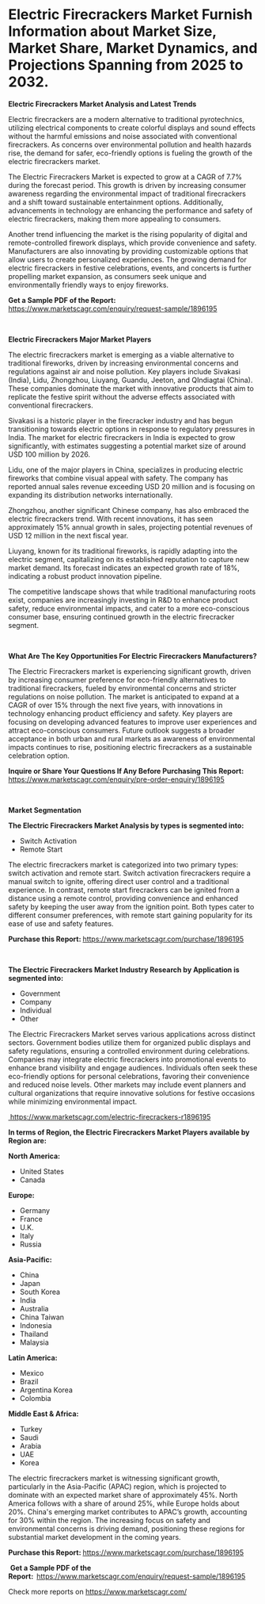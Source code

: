 <p><h1>Electric Firecrackers Market Furnish Information about Market Size, Market Share, Market Dynamics, and Projections Spanning from 2025 to 2032.</h1></p><p><strong>Electric Firecrackers Market Analysis and Latest Trends</strong></p>
<p><p>Electric firecrackers are a modern alternative to traditional pyrotechnics, utilizing electrical components to create colorful displays and sound effects without the harmful emissions and noise associated with conventional firecrackers. As concerns over environmental pollution and health hazards rise, the demand for safer, eco-friendly options is fueling the growth of the electric firecrackers market.</p><p>The Electric Firecrackers Market is expected to grow at a CAGR of 7.7% during the forecast period. This growth is driven by increasing consumer awareness regarding the environmental impact of traditional firecrackers and a shift toward sustainable entertainment options. Additionally, advancements in technology are enhancing the performance and safety of electric firecrackers, making them more appealing to consumers.</p><p>Another trend influencing the market is the rising popularity of digital and remote-controlled firework displays, which provide convenience and safety. Manufacturers are also innovating by providing customizable options that allow users to create personalized experiences. The growing demand for electric firecrackers in festive celebrations, events, and concerts is further propelling market expansion, as consumers seek unique and environmentally friendly ways to enjoy fireworks.</p></p>
<p><strong>Get a Sample PDF of the Report:&nbsp;</strong> <a href="https://www.marketscagr.com/enquiry/request-sample/1896195?utm_campaign=1836&utm_medium=2&utm_source=Github&utm_content=ia&utm_term=13012025&utm_id=electric-firecrackers">https://www.marketscagr.com/enquiry/request-sample/1896195</a></p>
<p>&nbsp;</p>
<p><strong>Electric Firecrackers Major Market Players</strong></p>
<p><p>The electric firecrackers market is emerging as a viable alternative to traditional fireworks, driven by increasing environmental concerns and regulations against air and noise pollution. Key players include Sivakasi (India), Lidu, Zhongzhou, Liuyang, Guandu, Jeeton, and QIndiagtai (China). These companies dominate the market with innovative products that aim to replicate the festive spirit without the adverse effects associated with conventional firecrackers.</p><p>Sivakasi is a historic player in the firecracker industry and has begun transitioning towards electric options in response to regulatory pressures in India. The market for electric firecrackers in India is expected to grow significantly, with estimates suggesting a potential market size of around USD 100 million by 2026. </p><p>Lidu, one of the major players in China, specializes in producing electric fireworks that combine visual appeal with safety. The company has reported annual sales revenue exceeding USD 20 million and is focusing on expanding its distribution networks internationally. </p><p>Zhongzhou, another significant Chinese company, has also embraced the electric firecrackers trend. With recent innovations, it has seen approximately 15% annual growth in sales, projecting potential revenues of USD 12 million in the next fiscal year. </p><p>Liuyang, known for its traditional fireworks, is rapidly adapting into the electric segment, capitalizing on its established reputation to capture new market demand. Its forecast indicates an expected growth rate of 18%, indicating a robust product innovation pipeline.</p><p>The competitive landscape shows that while traditional manufacturing roots exist, companies are increasingly investing in R&D to enhance product safety, reduce environmental impacts, and cater to a more eco-conscious consumer base, ensuring continued growth in the electric firecracker segment.</p></p>
<p>&nbsp;</p>
<p><strong>What Are The Key Opportunities For Electric Firecrackers Manufacturers?</strong></p>
<p><p>The Electric Firecrackers market is experiencing significant growth, driven by increasing consumer preference for eco-friendly alternatives to traditional firecrackers, fueled by environmental concerns and stricter regulations on noise pollution. The market is anticipated to expand at a CAGR of over 15% through the next five years, with innovations in technology enhancing product efficiency and safety. Key players are focusing on developing advanced features to improve user experiences and attract eco-conscious consumers. Future outlook suggests a broader acceptance in both urban and rural markets as awareness of environmental impacts continues to rise, positioning electric firecrackers as a sustainable celebration option.</p></p>
<p><strong>Inquire or Share Your Questions If Any Before Purchasing This Report:</strong> <a href="https://www.marketscagr.com/enquiry/pre-order-enquiry/1896195?utm_campaign=1836&utm_medium=2&utm_source=Github&utm_content=ia&utm_term=13012025&utm_id=electric-firecrackers">https://www.marketscagr.com/enquiry/pre-order-enquiry/1896195</a></p>
<p>&nbsp;</p>
<p><strong>Market Segmentation</strong></p>
<p><strong>The Electric Firecrackers Market Analysis by types is segmented into:</strong></p>
<p><ul><li>Switch Activation</li><li>Remote Start</li></ul></p>
<p><p>The electric firecrackers market is categorized into two primary types: switch activation and remote start. Switch activation firecrackers require a manual switch to ignite, offering direct user control and a traditional experience. In contrast, remote start firecrackers can be ignited from a distance using a remote control, providing convenience and enhanced safety by keeping the user away from the ignition point. Both types cater to different consumer preferences, with remote start gaining popularity for its ease of use and safety features.</p></p>
<p><strong>Purchase this Report:&nbsp;</strong><a href="https://www.marketscagr.com/purchase/1896195?utm_campaign=1836&utm_medium=2&utm_source=Github&utm_content=ia&utm_term=13012025&utm_id=electric-firecrackers">https://www.marketscagr.com/purchase/1896195</a></p>
<p>&nbsp;</p>
<p><strong>The Electric Firecrackers Market Industry Research by Application is segmented into:</strong></p>
<p><ul><li>Government</li><li>Company</li><li>Individual</li><li>Other</li></ul></p>
<p><p>The Electric Firecrackers Market serves various applications across distinct sectors. Government bodies utilize them for organized public displays and safety regulations, ensuring a controlled environment during celebrations. Companies may integrate electric firecrackers into promotional events to enhance brand visibility and engage audiences. Individuals often seek these eco-friendly options for personal celebrations, favoring their convenience and reduced noise levels. Other markets may include event planners and cultural organizations that require innovative solutions for festive occasions while minimizing environmental impact.</p></p>
<p><a href="https://www.marketscagr.com/electric-firecrackers-r1896195?utm_campaign=1836&utm_medium=2&utm_source=Github&utm_content=ia&utm_term=13012025&utm_id=electric-firecrackers">&nbsp;https://www.marketscagr.com/electric-firecrackers-r1896195</a></p>
<p><strong>In terms of Region, the Electric Firecrackers Market Players available by Region are:</strong></p>
<p>
    <p> <strong> North America: </strong>
        <ul>
            <li>United States</li>
            <li>Canada</li>
        </ul>
        </p> 
    <p> <strong> Europe: </strong>
        <ul>
            <li>Germany</li>
            <li>France</li>
            <li>U.K.</li>
            <li>Italy</li>
            <li>Russia</li>
        </ul>
        </p> 
    <p> <strong> Asia-Pacific: </strong>
        <ul>
            <li>China</li>
            <li>Japan</li>
            <li>South Korea</li>
            <li>India</li>
            <li>Australia</li>
            <li>China Taiwan</li>
            <li>Indonesia</li>
            <li>Thailand</li>
            <li>Malaysia</li>
        </ul>
        </p> 
    <p> <strong> Latin America: </strong>
        <ul>
            <li>Mexico</li>
            <li>Brazil</li>
            <li>Argentina Korea</li>
            <li>Colombia</li>
        </ul>
        </p> 
    <p> <strong> Middle East & Africa: </strong>
        <ul>
            <li>Turkey</li>
            <li>Saudi</li>
            <li>Arabia</li>
            <li>UAE</li>
            <li>Korea</li>
        </ul>
    </p>
    </p>
<p><p>The electric firecrackers market is witnessing significant growth, particularly in the Asia-Pacific (APAC) region, which is projected to dominate with an expected market share of approximately 45%. North America follows with a share of around 25%, while Europe holds about 20%. China's emerging market contributes to APAC’s growth, accounting for 30% within the region. The increasing focus on safety and environmental concerns is driving demand, positioning these regions for substantial market development in the coming years.</p></p>
<p><strong>Purchase this Report: </strong><a href="https://www.marketscagr.com/purchase/1896195?utm_campaign=1836&utm_medium=2&utm_source=Github&utm_content=ia&utm_term=13012025&utm_id=electric-firecrackers">https://www.marketscagr.com/purchase/1896195</a></p>
<p>&nbsp;<strong>Get a Sample PDF of the Report:&nbsp;&nbsp;</strong><a href="https://www.marketscagr.com/enquiry/request-sample/1896195?utm_campaign=1836&utm_medium=2&utm_source=Github&utm_content=ia&utm_term=13012025&utm_id=electric-firecrackers">https://www.marketscagr.com/enquiry/request-sample/1896195</a></p>
<p><strong></strong></p>
<p>Check more reports on <a href="https://www.marketscagr.com/?utm_campaign=1836&utm_medium=2&utm_source=Github&utm_content=ia&utm_term=13012025&utm_id=electric-firecrackers">https://www.marketscagr.com/</a></p>